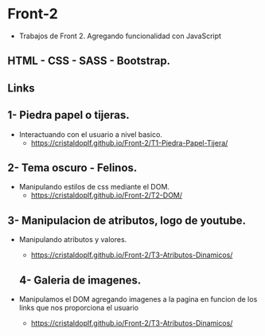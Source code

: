 # Front-2
- Trabajos de Front 2. Agregando funcionalidad con JavaScript

## HTML - CSS - SASS - Bootstrap.


## Links

## 1- Piedra papel o tijeras.
- Interactuando con el usuario a nivel basico.
    - https://cristaldoplf.github.io/Front-2/T1-Piedra-Papel-Tijera/


## 2- Tema oscuro - Felinos.
- Manipulando estilos de css mediante el DOM.
    - https://cristaldoplf.github.io/Front-2/T2-DOM/


## 3- Manipulacion de atributos, logo de youtube.
- Manipulando atributos y valores.
    - https://cristaldoplf.github.io/Front-2/T3-Atributos-Dinamicos/


    ## 4- Galeria de imagenes.
- Manipulamos el DOM agregando imagenes a la pagina en funcion de los links que nos proporciona el usuario
    - https://cristaldoplf.github.io/Front-2/T3-Atributos-Dinamicos/

